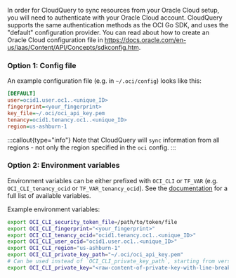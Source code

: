 In order for CloudQuery to sync resources from your Oracle Cloud setup, you will need to authenticate with your Oracle Cloud account.
CloudQuery supports the same authentication methods as the OCI Go SDK, and uses the "default" configuration provider. You can read about how to create an Oracle Cloud configuration file in https://docs.oracle.com/en-us/iaas/Content/API/Concepts/sdkconfig.htm.


### Option 1: Config file

An example configuration file (e.g. in `~/.oci/config`) looks like this:

```ini copy
[DEFAULT]
user=ocid1.user.oc1..<unique_ID>
fingerprint=<your_fingerprint>
key_file=~/.oci/oci_api_key.pem
tenancy=ocid1.tenancy.oc1..<unique_ID>
region=us-ashburn-1
```

:::callout{type="info"}
Note that CloudQuery will `sync` information from all regions - not only the region specified in the `oci` config.
:::

### Option 2: Environment variables

Environment variables can be either prefixed with `OCI_CLI` or `TF_VAR` (e.g. `OCI_CLI_tenancy_ocid` or `TF_VAR_tenancy_ocid`).
See the [documentation](https://docs.oracle.com/en-us/iaas/Content/API/SDKDocs/terraformproviderconfiguration.htm) for a full list of available variables.

Example environment variables:

```bash copy
export OCI_CLI_security_token_file=/path/to/token/file
export OCI_CLI_fingerprint="<your_fingerprint>"
export OCI_CLI_tenancy_ocid="ocid1.tenancy.oc1..<unique_ID>"
export OCI_CLI_user_ocid="ocid1.user.oc1..<unique_ID>"
export OCI_CLI_region="us-ashburn-1"
export OCI_CLI_private_key_path="~/.oci/oci_api_key.pem"
# Can be used instead of `OCI_CLI_private_key_path`, starting from version v4.3.0 of the Oracle source plugin
export OCI_CLI_private_key="<raw-content-of-private-key-with-line-breaks-replaced-with-\n>" # e.g. -----BEGIN PRIVATE KEY-----\n<private-key-content>\n-----END PRIVATE
```